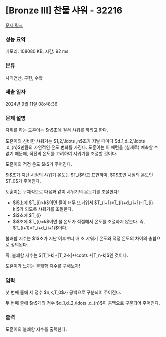 # [Bronze III] 찬물 샤워 - 32216 

[문제 링크](https://www.acmicpc.net/problem/32216) 

### 성능 요약

메모리: 108080 KB, 시간: 92 ms

### 분류

사칙연산, 구현, 수학

### 제출 일자

2024년 9월 11일 08:48:36

### 문제 설명

<p>자취를 하는 도훈이는 $n$초에 걸쳐 샤워를 하려고 한다.</p>

<p>도훈이의 신비한 샤워기는 $1,2,\ldots ,n$초가 지날 때마다 $d_1,d_2,\ldots ,d_{n}$만큼의 자연적인 온도 변화를 가진다. 도훈이는 이 패턴을 (실제로) 예측할 수 없기 때문에, 직전의 온도를 고려하여 샤워기를 조절할 것이다.</p>

<p>도훈이의 적정 온도 $k$가 주어진다.</p>

<p>$i$초가 지난 시점의 샤워기 온도는 $T_i$라고 표현하며, $0$초인 시점의 온도인 $T_0$가 주어진다.</p>

<p>도훈이는 구체적으로 다음과 같이 샤워기의 온도기를 조절한다!</p>

<ul>
	<li>$i$초에 $T_{i}>k$이면 물이 너무 뜨거워서 $T_{i+1}=T_{i}+d_{i+1}-|T_{i}-k|$가 되도록 샤워기를 조절한다.</li>
	<li>$i$초에 $T_{i}<k$이면 물이 너무 차가워서 $T_{i+1}=T_{i}+d_{i+1}+|T_{i}-k|$가 되도록 샤워기를 조절한다.</li>
	<li>$i$초에 $T_{i}=k$이면 물 온도가 적절해서 온도를 조절하지 않는다. 즉, $T_{i+1}=T_i+d_{i+1}$이다.</li>
</ul>

<p>불쾌함 지수는 $1$초가 지난 이후부터 매 초 샤워기 온도와 적정 온도의 차이의 총합으로 정의된다.</p>

<p>즉, 불쾌함 지수는 $|T_1-k|+|T_2-k|+\cdots +|T_n-k|$인 것이다.</p>

<p>도훈이가 느끼는 불쾌함 지수를 구해보자!</p>

### 입력 

 <p>첫 번째 줄에 세 정수 $n,k,T_0$가 공백으로 구분되어 주어진다.</p>

<p>두 번째 줄에 $n$개의 정수 $d_1,d_2,\ldots ,d_{n}$이 공백으로 구분되어 주어진다.</p>

### 출력 

 <p>도훈이의 불쾌함 지수를 출력한다.</p>

